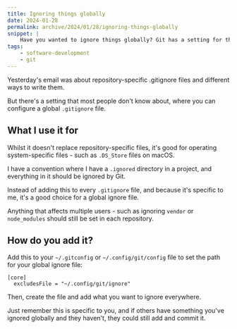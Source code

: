 ```yaml
---
title: Ignoring things globally
date: 2024-01-28
permalink: archive/2024/01/28/ignoring-things-globally
snippet: |
    Have you wanted to ignore things globally? Git has a setting for that.
tags:
    - software-development
    - git
---
```


Yesterday's email was about repository-specific .gitignore files and different ways to write them.

But there's a setting that most people don't know about, where you can configure a global `.gitignore` file.

## What I use it for

Whilst it doesn't replace repository-specific files, it's good for operating system-specific files - such as `.DS_Store` files on macOS.

I have a convention where I have a `.ignored` directory in a project, and everything in it should be ignored by Git.

Instead of adding this to every `.gitignore` file, and because it's specific to me, it's a good choice for a global ignore file.

Anything that affects multiple users - such as ignoring `vendor` or `node_modules` should still be set in each repository.

## How do you add it?

Add this to your `~/.gitconfig` or `~/.config/git/config` file to set the path for your global ignore file:

```plain
[core]
  excludesFile = "~/.config/git/ignore"
```

Then, create the file and add what you want to ignore everywhere.

Just remember this is specific to you, and if others have something you've ignored globally and they haven't, they could still add and commit it.
